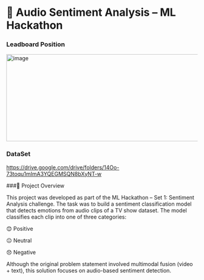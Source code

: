 # 🎵 Audio Sentiment Analysis – ML Hackathon

### Leadboard Position
<img width="1571" height="229" alt="image" src="https://github.com/user-attachments/assets/a4ff7f1e-0e61-45a3-b1e3-299347e70222" />

### DataSet
https://drive.google.com/drive/folders/14Oo-73toqu1mImA3YQEGMSQN8bXyNT-w



###📌 Project Overview

This project was developed as part of the ML Hackathon – Set 1: Sentiment Analysis challenge.
The task was to build a sentiment classification model that detects emotions from audio clips of a TV show dataset. The model classifies each clip into one of three categories:

😊 Positive

😐 Neutral

😞 Negative

Although the original problem statement involved multimodal fusion (video + text), this solution focuses on audio-based sentiment detection.
